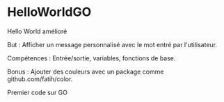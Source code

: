 # HelloWorldGO

Hello World amélioré

But : Afficher un message personnalisé avec le mot entré par l'utilisateur.

Compétences : Entrée/sortie, variables, fonctions de base.

Bonus : Ajouter des couleurs avec un package comme github.com/fatih/color.

Premier code sur GO
